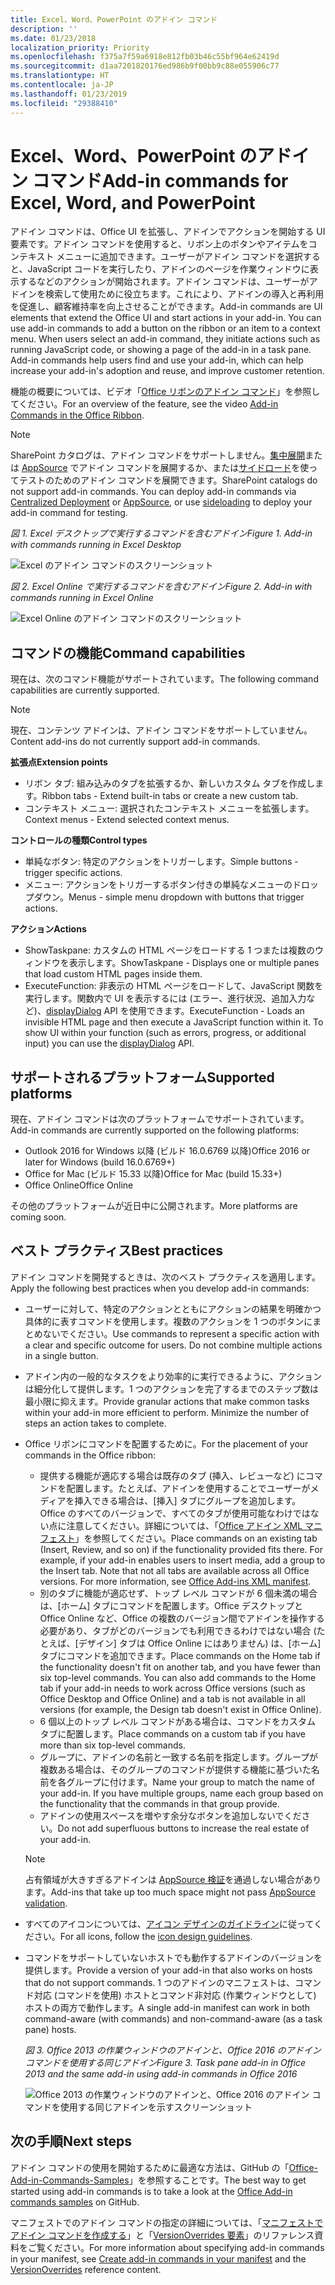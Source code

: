 ```yaml
---
title: Excel、Word、PowerPoint のアドイン コマンド
description: ''
ms.date: 01/23/2018
localization_priority: Priority
ms.openlocfilehash: f375a7f59a6918e812fb03b46c55bf964e62419d
ms.sourcegitcommit: d1aa7201820176ed986b9f00bb9c88e055906c77
ms.translationtype: HT
ms.contentlocale: ja-JP
ms.lasthandoff: 01/23/2019
ms.locfileid: "29388410"
---
```

# <a name="add-in-commands-for-excel-word-and-powerpoint"></a><span data-ttu-id="0b311-102">Excel、Word、PowerPoint のアドイン コマンド</span><span class="sxs-lookup"><span data-stu-id="0b311-102">Add-in commands for Excel, Word, and PowerPoint</span></span>

<span data-ttu-id="0b311-p101">アドイン コマンドは、Office UI を拡張し、アドインでアクションを開始する UI 要素です。アドイン コマンドを使用すると、リボン上のボタンやアイテムをコンテキスト メニューに追加できます。ユーザーがアドイン コマンドを選択すると、JavaScript コードを実行したり、アドインのページを作業ウィンドウに表示するなどのアクションが開始されます。アドイン コマンドは、ユーザーがアドインを検索して使用ために役立ちます。これにより、アドインの導入と再利用を促進し、顧客維持率を向上させることができます。</span><span class="sxs-lookup"><span data-stu-id="0b311-p101">Add-in commands are UI elements that extend the Office UI and start actions in your add-in. You can use add-in commands to add a button on the ribbon or an item to a context menu. When users select an add-in command, they initiate actions such as running JavaScript code, or showing a page of the add-in in a task pane. Add-in commands help users find and use your add-in, which can help increase your add-in's adoption and reuse, and improve customer retention.</span></span>

<span data-ttu-id="0b311-107">機能の概要については、ビデオ「[Office リボンのアドイン コマンド](https://channel9.msdn.com/events/Build/2016/P551)」を参照してください。</span><span class="sxs-lookup"><span data-stu-id="0b311-107">For an overview of the feature, see the video [Add-in Commands in the Office Ribbon](https://channel9.msdn.com/events/Build/2016/P551).</span></span>

> [!NOTE]
> <span data-ttu-id="0b311-p102">SharePoint カタログは、アドイン コマンドをサポートしません。[集中展開](../publish/centralized-deployment.md)または [AppSource](https://docs.microsoft.com/office/dev/store/submit-to-the-office-store) でアドイン コマンドを展開するか、または[サイドロード](../testing/create-a-network-shared-folder-catalog-for-task-pane-and-content-add-ins.md)を使ってテストのためのアドイン コマンドを展開できます。</span><span class="sxs-lookup"><span data-stu-id="0b311-p102">SharePoint catalogs do not support add-in commands. You can deploy add-in commands via [Centralized Deployment](../publish/centralized-deployment.md) or [AppSource](https://docs.microsoft.com/office/dev/store/submit-to-the-office-store), or use [sideloading](../testing/create-a-network-shared-folder-catalog-for-task-pane-and-content-add-ins.md) to deploy your add-in command for testing.</span></span> 

<span data-ttu-id="0b311-110">*図 1. Excel デスクトップで実行するコマンドを含むアドイン*</span><span class="sxs-lookup"><span data-stu-id="0b311-110">*Figure 1. Add-in with commands running in Excel Desktop*</span></span>

![Excel のアドイン コマンドのスクリーンショット](../images/add-in-commands-1.png)

<span data-ttu-id="0b311-112">*図 2. Excel Online で実行するコマンドを含むアドイン*</span><span class="sxs-lookup"><span data-stu-id="0b311-112">*Figure 2. Add-in with commands running in Excel Online*</span></span>

![Excel Online のアドイン コマンドのスクリーンショット](../images/add-in-commands-2.png)

## <a name="command-capabilities"></a><span data-ttu-id="0b311-114">コマンドの機能</span><span class="sxs-lookup"><span data-stu-id="0b311-114">Command capabilities</span></span>
<span data-ttu-id="0b311-115">現在は、次のコマンド機能がサポートされています。</span><span class="sxs-lookup"><span data-stu-id="0b311-115">The following command capabilities are currently supported.</span></span>

> [!NOTE]
> <span data-ttu-id="0b311-116">現在、コンテンツ アドインは、アドイン コマンドをサポートしていません。</span><span class="sxs-lookup"><span data-stu-id="0b311-116">Content add-ins do not currently support add-in commands.</span></span>

<span data-ttu-id="0b311-117">**拡張点**</span><span class="sxs-lookup"><span data-stu-id="0b311-117">**Extension points**</span></span>

- <span data-ttu-id="0b311-118">リボン タブ: 組み込みのタブを拡張するか、新しいカスタム タブを作成します。</span><span class="sxs-lookup"><span data-stu-id="0b311-118">Ribbon tabs - Extend built-in tabs or create a new custom tab.</span></span>
- <span data-ttu-id="0b311-119">コンテキスト メニュー: 選択されたコンテキスト メニューを拡張します。</span><span class="sxs-lookup"><span data-stu-id="0b311-119">Context menus - Extend selected context menus.</span></span>

<span data-ttu-id="0b311-120">**コントロールの種類**</span><span class="sxs-lookup"><span data-stu-id="0b311-120">**Control types**</span></span>

- <span data-ttu-id="0b311-121">単純なボタン: 特定のアクションをトリガーします。</span><span class="sxs-lookup"><span data-stu-id="0b311-121">Simple buttons - trigger specific actions.</span></span>
- <span data-ttu-id="0b311-122">メニュー: アクションをトリガーするボタン付きの単純なメニューのドロップダウン。</span><span class="sxs-lookup"><span data-stu-id="0b311-122">Menus - simple menu dropdown with buttons that trigger actions.</span></span>

<span data-ttu-id="0b311-123">**アクション**</span><span class="sxs-lookup"><span data-stu-id="0b311-123">**Actions**</span></span>

- <span data-ttu-id="0b311-124">ShowTaskpane: カスタムの HTML ページをロードする 1 つまたは複数のウィンドウを表示します。</span><span class="sxs-lookup"><span data-stu-id="0b311-124">ShowTaskpane - Displays one or multiple panes that load custom HTML pages inside them.</span></span>
- <span data-ttu-id="0b311-p103">ExecuteFunction: 非表示の HTML ページをロードして、JavaScript 関数を実行します。関数内で UI を表示するには (エラー、進行状況、追加入力など)、[displayDialog](https://docs.microsoft.com/javascript/api/office/office.ui) API を使用できます。</span><span class="sxs-lookup"><span data-stu-id="0b311-p103">ExecuteFunction - Loads an invisible HTML page and then execute a JavaScript function within it. To show UI within your function (such as errors, progress, or additional input) you can use the [displayDialog](https://docs.microsoft.com/javascript/api/office/office.ui) API.</span></span>  

## <a name="supported-platforms"></a><span data-ttu-id="0b311-127">サポートされるプラットフォーム</span><span class="sxs-lookup"><span data-stu-id="0b311-127">Supported platforms</span></span>

<span data-ttu-id="0b311-128">現在、アドイン コマンドは次のプラットフォームでサポートされています。</span><span class="sxs-lookup"><span data-stu-id="0b311-128">Add-in commands are currently supported on the following platforms:</span></span>

- <span data-ttu-id="0b311-129">Outlook 2016 for Windows 以降 (ビルド 16.0.6769 以降)</span><span class="sxs-lookup"><span data-stu-id="0b311-129">Office 2016 or later for Windows (build 16.0.6769+)</span></span>
- <span data-ttu-id="0b311-130">Office for Mac (ビルド 15.33 以降)</span><span class="sxs-lookup"><span data-stu-id="0b311-130">Office for Mac (build 15.33+)</span></span>
- <span data-ttu-id="0b311-131">Office Online</span><span class="sxs-lookup"><span data-stu-id="0b311-131">Office Online</span></span>

<span data-ttu-id="0b311-132">その他のプラットフォームが近日中に公開されます。</span><span class="sxs-lookup"><span data-stu-id="0b311-132">More platforms are coming soon.</span></span>

## <a name="best-practices"></a><span data-ttu-id="0b311-133">ベスト プラクティス</span><span class="sxs-lookup"><span data-stu-id="0b311-133">Best practices</span></span>

<span data-ttu-id="0b311-134">アドイン コマンドを開発するときは、次のベスト プラクティスを適用します。</span><span class="sxs-lookup"><span data-stu-id="0b311-134">Apply the following best practices when you develop add-in commands:</span></span>

- <span data-ttu-id="0b311-p104">ユーザーに対して、特定のアクションとともにアクションの結果を明確かつ具体的に表すコマンドを使用します。複数のアクションを 1 つのボタンにまとめないでください。</span><span class="sxs-lookup"><span data-stu-id="0b311-p104">Use commands to represent a specific action with a clear and specific outcome for users. Do not combine multiple actions in a single button.</span></span>
- <span data-ttu-id="0b311-p105">アドイン内の一般的なタスクをより効率的に実行できるように、アクションは細分化して提供します。1 つのアクションを完了するまでのステップ数は最小限に抑えます。</span><span class="sxs-lookup"><span data-stu-id="0b311-p105">Provide granular actions that make common tasks within your add-in more efficient to perform. Minimize the number of steps an action takes to complete.</span></span>
- <span data-ttu-id="0b311-139">Office リボンにコマンドを配置するために。</span><span class="sxs-lookup"><span data-stu-id="0b311-139">For the placement of your commands in the Office ribbon:</span></span>
    - <span data-ttu-id="0b311-p106">提供する機能が適応する場合は既存のタブ (挿入、レビューなど) にコマンドを配置します。たとえば、アドインを使用することでユーザーがメディアを挿入できる場合は、[挿入] タブにグループを追加します。Office のすべてのバージョンで、すべてのタブが使用可能なわけではない点に注意してください。詳細については、「[Office アドイン XML マニフェスト](../develop/add-in-manifests.md)」を参照してください。</span><span class="sxs-lookup"><span data-stu-id="0b311-p106">Place commands on an existing tab (Insert, Review, and so on) if the functionality provided fits there. For example, if your add-in enables users to insert media, add a group to the Insert tab. Note that not all tabs are available across all Office versions. For more information, see [Office Add-ins XML manifest](../develop/add-in-manifests.md).</span></span> 
    - <span data-ttu-id="0b311-p107">別のタブに機能が適応せず、トップ レベル コマンドが 6 個未満の場合は、[ホーム] タブにコマンドを配置します。Office デスクトップと Office Online など、Office の複数のバージョン間でアドインを操作する必要があり、タブがどのバージョンでも利用できるわけではない場合 (たとえば、[デザイン] タブは Office Online にはありません) は、[ホーム] タブにコマンドを追加できます。</span><span class="sxs-lookup"><span data-stu-id="0b311-p107">Place commands on the Home tab if the functionality doesn't fit on another tab, and you have fewer than six top-level commands. You can also add commands to the Home tab if your add-in needs to work across Office versions (such as Office Desktop and Office Online) and a tab is not available in all versions (for example, the Design tab doesn't exist in Office Online).</span></span>  
    - <span data-ttu-id="0b311-145">6 個以上のトップ レベル コマンドがある場合は、コマンドをカスタム タブに配置します。</span><span class="sxs-lookup"><span data-stu-id="0b311-145">Place commands on a custom tab if you have more than six top-level commands.</span></span> 
    - <span data-ttu-id="0b311-p108">グループに、アドインの名前と一致する名前を指定します。グループが複数ある場合は、そのグループのコマンドが提供する機能に基づいた名前を各グループに付けます。</span><span class="sxs-lookup"><span data-stu-id="0b311-p108">Name your group to match the name of your add-in. If you have multiple groups, name each group based on the functionality that the commands in that group provide.</span></span>
    - <span data-ttu-id="0b311-148">アドインの使用スペースを増やす余分なボタンを追加しないでください。</span><span class="sxs-lookup"><span data-stu-id="0b311-148">Do not add superfluous buttons to increase the real estate of your add-in.</span></span>

     > [!NOTE]
     > <span data-ttu-id="0b311-149">占有領域が大きすぎるアドインは [AppSource 検証](https://docs.microsoft.com/office/dev/store/validation-policies)を通過しない場合があります。</span><span class="sxs-lookup"><span data-stu-id="0b311-149">Add-ins that take up too much space might not pass [AppSource validation](https://docs.microsoft.com/office/dev/store/validation-policies).</span></span>

- <span data-ttu-id="0b311-150">すべてのアイコンについては、[アイコン デザインのガイドライン](add-in-icons.md)に従ってください。</span><span class="sxs-lookup"><span data-stu-id="0b311-150">For all icons, follow the [icon design guidelines](add-in-icons.md).</span></span>
- <span data-ttu-id="0b311-151">コマンドをサポートしていないホストでも動作するアドインのバージョンを提供します。</span><span class="sxs-lookup"><span data-stu-id="0b311-151">Provide a version of your add-in that also works on hosts that do not support commands.</span></span> <span data-ttu-id="0b311-152">1 つのアドインのマニフェストは、コマンド対応 (コマンドを使用) ホストとコマンド非対応 (作業ウィンドウとして) ホストの両方で動作します。</span><span class="sxs-lookup"><span data-stu-id="0b311-152">A single add-in manifest can work in both command-aware (with commands) and non-command-aware (as a task pane) hosts.</span></span>

   <span data-ttu-id="0b311-153">*図 3. Office 2013 の作業ウィンドウのアドインと、Office 2016 のアドイン コマンドを使用する同じアドイン*</span><span class="sxs-lookup"><span data-stu-id="0b311-153">*Figure 3. Task pane add-in in Office 2013 and the same add-in using add-in commands in Office 2016*</span></span>

   ![Office 2013 の作業ウィンドウのアドインと、Office 2016 のアドイン コマンドを使用する同じアドインを示すスクリーンショット](../images/office-task-pane-add-ins.png)


## <a name="next-steps"></a><span data-ttu-id="0b311-155">次の手順</span><span class="sxs-lookup"><span data-stu-id="0b311-155">Next steps</span></span>

<span data-ttu-id="0b311-156">アドイン コマンドの使用を開始するために最適な方法は、GitHub の「[Office-Add-in-Commands-Samples](https://github.com/OfficeDev/Office-Add-in-Commands-Samples/)」を参照することです。</span><span class="sxs-lookup"><span data-stu-id="0b311-156">The best way to get started using add-in commands is to take a look at the [Office Add-in commands samples](https://github.com/OfficeDev/Office-Add-in-Commands-Samples/) on GitHub.</span></span>

<span data-ttu-id="0b311-157">マニフェストでのアドイン コマンドの指定の詳細については、「[マニフェストでアドイン コマンドを作成する](../develop/create-addin-commands.md)」と「[VersionOverrides 要素](https://docs.microsoft.com/office/dev/add-ins/reference/manifest/versionoverrides)」のリファレンス資料をご覧ください。</span><span class="sxs-lookup"><span data-stu-id="0b311-157">For more information about specifying add-in commands in your manifest, see [Create add-in commands in your manifest](../develop/create-addin-commands.md) and the [VersionOverrides](https://docs.microsoft.com/office/dev/add-ins/reference/manifest/versionoverrides) reference content.</span></span>
